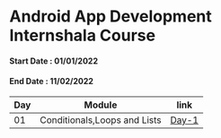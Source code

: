 # Android App Development Internshala Course

#### Start Date : 01/01/2022 
#### End Date   : 11/02/2022


|Day|Module|link|
|---|------|----|
|01|Conditionals,Loops and Lists|[Day-1](https://github.com/SM8UTI/Android_App_Development_Internshala_Course/tree/main/Day-1)|
